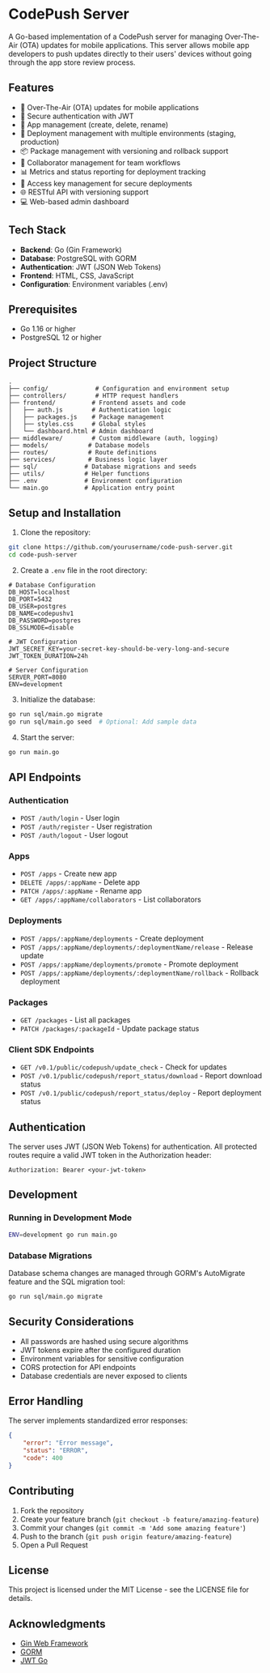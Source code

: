 # CodePush Server

A Go-based implementation of a CodePush server for managing Over-The-Air (OTA) updates for mobile applications. This server allows mobile app developers to push updates directly to their users' devices without going through the app store review process.

## Features

- 🚀 Over-The-Air (OTA) updates for mobile applications
- 🔐 Secure authentication with JWT
- 📱 App management (create, delete, rename)
- 🔄 Deployment management with multiple environments (staging, production)
- 📦 Package management with versioning and rollback support
- 👥 Collaborator management for team workflows
- 📊 Metrics and status reporting for deployment tracking
- 🔑 Access key management for secure deployments
- 🌐 RESTful API with versioning support
- 💻 Web-based admin dashboard

## Tech Stack

- **Backend**: Go (Gin Framework)
- **Database**: PostgreSQL with GORM
- **Authentication**: JWT (JSON Web Tokens)
- **Frontend**: HTML, CSS, JavaScript
- **Configuration**: Environment variables (.env)

## Prerequisites

- Go 1.16 or higher
- PostgreSQL 12 or higher

## Project Structure
```
.
├── config/             # Configuration and environment setup
├── controllers/        # HTTP request handlers
├── frontend/          # Frontend assets and code
│   ├── auth.js        # Authentication logic
│   ├── packages.js    # Package management
│   ├── styles.css     # Global styles
│   └── dashboard.html # Admin dashboard
├── middleware/        # Custom middleware (auth, logging)
├── models/           # Database models
├── routes/           # Route definitions
├── services/         # Business logic layer
├── sql/             # Database migrations and seeds
├── utils/           # Helper functions
├── .env             # Environment configuration
└── main.go          # Application entry point
```

## Setup and Installation

1. Clone the repository:
```bash
git clone https://github.com/yourusername/code-push-server.git
cd code-push-server
```

2. Create a `.env` file in the root directory:
```env
# Database Configuration
DB_HOST=localhost
DB_PORT=5432
DB_USER=postgres
DB_NAME=codepushv1
DB_PASSWORD=postgres
DB_SSLMODE=disable

# JWT Configuration
JWT_SECRET_KEY=your-secret-key-should-be-very-long-and-secure
JWT_TOKEN_DURATION=24h

# Server Configuration
SERVER_PORT=8080
ENV=development
```

3. Initialize the database:
```bash
go run sql/main.go migrate
go run sql/main.go seed  # Optional: Add sample data
```

4. Start the server:
```bash
go run main.go
```

## API Endpoints

### Authentication
- `POST /auth/login` - User login
- `POST /auth/register` - User registration
- `POST /auth/logout` - User logout

### Apps
- `POST /apps` - Create new app
- `DELETE /apps/:appName` - Delete app
- `PATCH /apps/:appName` - Rename app
- `GET /apps/:appName/collaborators` - List collaborators

### Deployments
- `POST /apps/:appName/deployments` - Create deployment
- `POST /apps/:appName/deployments/:deploymentName/release` - Release update
- `POST /apps/:appName/deployments/promote` - Promote deployment
- `POST /apps/:appName/deployments/:deploymentName/rollback` - Rollback deployment

### Packages
- `GET /packages` - List all packages
- `PATCH /packages/:packageId` - Update package status

### Client SDK Endpoints
- `GET /v0.1/public/codepush/update_check` - Check for updates
- `POST /v0.1/public/codepush/report_status/download` - Report download status
- `POST /v0.1/public/codepush/report_status/deploy` - Report deployment status

## Authentication

The server uses JWT (JSON Web Tokens) for authentication. All protected routes require a valid JWT token in the Authorization header:

```http
Authorization: Bearer <your-jwt-token>
```

## Development

### Running in Development Mode
```bash
ENV=development go run main.go
```

### Database Migrations
Database schema changes are managed through GORM's AutoMigrate feature and the SQL migration tool:
```bash
go run sql/main.go migrate
```

## Security Considerations

- All passwords are hashed using secure algorithms
- JWT tokens expire after the configured duration
- Environment variables for sensitive configuration
- CORS protection for API endpoints
- Database credentials are never exposed to clients

## Error Handling

The server implements standardized error responses:
```json
{
    "error": "Error message",
    "status": "ERROR",
    "code": 400
}
```

## Contributing

1. Fork the repository
2. Create your feature branch (`git checkout -b feature/amazing-feature`)
3. Commit your changes (`git commit -m 'Add some amazing feature'`)
4. Push to the branch (`git push origin feature/amazing-feature`)
5. Open a Pull Request

## License

This project is licensed under the MIT License - see the LICENSE file for details.

## Acknowledgments

- [Gin Web Framework](https://github.com/gin-gonic/gin)
- [GORM](https://gorm.io/)
- [JWT Go](https://github.com/golang-jwt/jwt)
```

